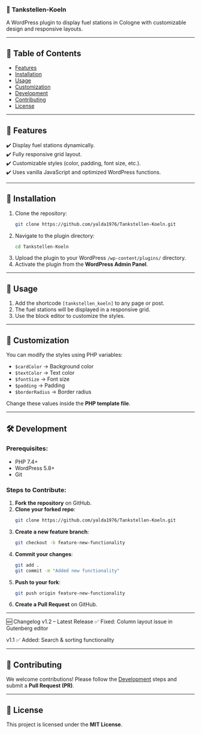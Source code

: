 ### 📌 **Tankstellen-Koeln**  
A WordPress plugin to display fuel stations in Cologne with customizable design and responsive layouts.

---

## 📖 **Table of Contents**
- [Features](#features)  
- [Installation](#installation)  
- [Usage](#usage)  
- [Customization](#customization)  
- [Development](#development)  
- [Contributing](#contributing)  
- [License](#license)  

---

## 🚀 **Features**
✔️ Display fuel stations dynamically.  
✔️ Fully responsive grid layout.  
✔️ Customizable styles (color, padding, font size, etc.).  
✔️ Uses vanilla JavaScript and optimized WordPress functions.  

---

## 🔧 **Installation**
1. Clone the repository:  
   ```sh
   git clone https://github.com/yalda1976/Tankstellen-Koeln.git
   ```
2. Navigate to the plugin directory:  
   ```sh
   cd Tankstellen-Koeln
   ```
3. Upload the plugin to your WordPress `/wp-content/plugins/` directory.  
4. Activate the plugin from the **WordPress Admin Panel**.  

---

## 📌 **Usage**
1. Add the shortcode `[tankstellen_koeln]` to any page or post.  
2. The fuel stations will be displayed in a responsive grid.  
3. Use the block editor to customize the styles.  

---

## 🎨 **Customization**
You can modify the styles using PHP variables:  
- `$cardColor` → Background color  
- `$textColor` → Text color  
- `$fontSize` → Font size  
- `$padding` → Padding  
- `$borderRadius` → Border radius  

Change these values inside the **PHP template file**.

---

## 🛠 **Development**
### Prerequisites:
- PHP 7.4+
- WordPress 5.8+
- Git

### Steps to Contribute:
1. **Fork the repository** on GitHub.  
2. **Clone your forked repo**:  
   ```sh
   git clone https://github.com/yalda1976/Tankstellen-Koeln.git
   ```
3. **Create a new feature branch**:  
   ```sh
   git checkout -b feature-new-functionality
   ```
4. **Commit your changes**:  
   ```sh
   git add .
   git commit -m "Added new functionality"
   ```
5. **Push to your fork**:  
   ```sh
   git push origin feature-new-functionality
   ```
6. **Create a Pull Request** on GitHub.

---

🆕 Changelog
v1.2 – Latest Release
✅ Fixed: Column layout issue in Gutenberg editor

v1.1
✅ Added: Search & sorting functionality

---

## 🤝 **Contributing**
We welcome contributions! Please follow the [Development](#development) steps and submit a **Pull Request (PR)**.

---

## 📜 **License**
This project is licensed under the **MIT License**.  
